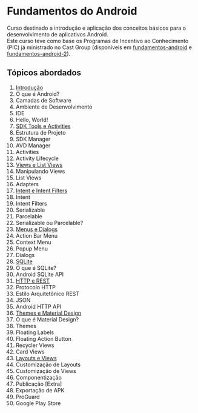 <h1>Fundamentos do Android</h1>
<p>Curso destinado a introdução e aplicação dos conceitos básicos para o desenvolvimento de aplicativos Android.
<br>Este curso teve como base os Programas de Incentivo ao Conhecimento (PIC) já ministrado no Cast Group (disponíveis em <a href="https://github.com/RenanJPaula/fundamentos-android">fundamentos-android</a> e <a href="https://github.com/falvojr/fundamentos-android-2">fundamentos-android-2</a>).</p>
<h2>Tópicos abordados</h2>

1.	<a href="https://docs.google.com/presentation/d/1BYDn1c0tYpRTrv_8pzUZf_HD8znF9SA8c16SLiQLNhU/edit?usp=sharing">Introdução</a>
  1.	O que é Android?
  2.	Camadas de Software
  3.	Ambiente de Desenvolvimento
  4.	IDE
  5.	Hello, World!
2.	<a href="https://docs.google.com/presentation/d/1E2pR6OjqEOmiKjFh7kV2baoI5n6J9jXZDB0l1wJr7xM/edit?usp=sharing">SDK Tools e Activities</a>
  1.	Estrutura de Projeto
  2.	SDK Manager
  3.	AVD Manager
  4.	Activities
  5.	Activity Lifecycle
3.	<a href="https://docs.google.com/presentation/d/1rxleTkn14Kb1_BKAhU_bDs_Oq4TktySagpYoS3wq0Ho/edit?usp=sharing">Views e List Views</a>
  1.	Manipulando Views
  2.	List Views
  3.	Adapters
4.	<a href="https://docs.google.com/presentation/d/1jhxxk5BdZnFWAKj7zAFfXUisVKOiaTApE-t1G1cLO7I/edit?usp=sharing">Intent e Intent Filters</a>
  1.	Intent
  2.	Intent Filters
  3.	Serializable
  4.	Parcelable
  5.	Serializable ou Parcelable?
5.	<a href="https://docs.google.com/presentation/d/1K70IxZp87Yb8tVzgUjliOOORby4RDsI3sJs0O3EZCYE/edit?usp=sharing">Menus e Dialogs</a>
  1.	Action Bar Menu
  2.	Context Menu
  3.	Popup Menu
  4.	Dialogs
6.	<a href="https://docs.google.com/presentation/d/10f3uaWxiu82OSwlOCzxTaNCsUqX1gLcrDxfIV-Gf2w8/edit?usp=sharing">SQLite</a>
  1.	O que é SQLite?
  2.	Android SQLite API
7.	<a href="https://docs.google.com/presentation/d/1d_2Ul6P_YSDwjtbS2MCPu5tie7BsM232MC8vJVIFLJk/edit?usp=sharing">HTTP e REST</a>
  1.	Protocolo HTTP
  2.	Estilo Arquitetônico REST
  3.	JSON
  4.	Android HTTP API
8.	<a href="https://docs.google.com/presentation/d/1vFP1eZiC914fhkm4dy46Qo--NrP12716afS03vsxVxY/edit?usp=sharing">Themes e Material Design</a>
  1.	O que é Material Design?
  2.	Themes
  3.	Floating Labels
  4.	Floating Action Button
  5.	Recycler Views
  6.	Card Views
9.	<a href="https://docs.google.com/presentation/d/1plers7rDw_gaJFGkH9_FEicVAzt7unUgyVwsY74sN50/edit?usp=sharing">Layouts e Views</a>
  1.	Customização de Layouts
  2.	Customização de Views
  3.	Componentização
10.	Publicação [Extra]
  1.	Exportação de APK
  2.	ProGuard
  3.	Google Play Store
